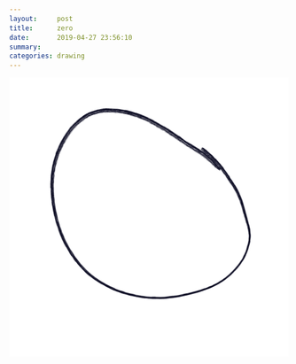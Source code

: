 ```yaml
---
layout:     post
title:      zero
date:       2019-04-27 23:56:10
summary:    
categories: drawing
---
```

![zero](/images/diary/zero.png ".")
